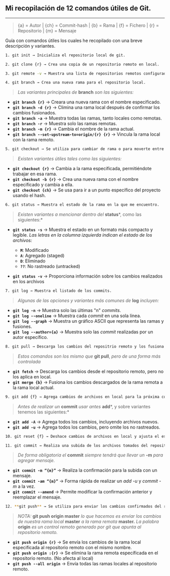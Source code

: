 ## Mi recopilación de 12 comandos útiles de Git.

---

> {a} = Autor | {ch} = Commit-hash | {b} = Rama | {f} = Fichero | {r} = Repositorio | {m} = Mensaje

Guía con comandos útiles los cuales he recopilado con una breve descripción y variantes.
```sh
1. git init → Inicializa el repositorio local de git.
``` 
```sh
2. git clone {r} → Crea una copia de un repositorio remoto en local.
``` 
```sh
3. git remote -v → Muestra una lista de repositorios remotos configurados.
``` 
```sh
4. git branch → Crea una nueva rama para el repositorio local.
```
> *Las variantes principales de* **branch** *son las siguientes:*

- **`git branch {r}`** → Creara una nueva rama con el nombre especificado.
- **`git branch -d {r}`** → Climina una rama local después de confirmar los cambios fusionados.
- **`git branch -a`** → Muestra todas las ramas, tanto locales como remotas.
- **`git branch -r`** → Muestra solo las ramas remotas.
- **`git branch -m {r}`** → Cambia el nombre de la rama actual.
- **`git branch --set-upstream-to=origin/{r} {r}`** → Vincula la rama local con la rama remoto.
```sh
5. git checkout → Se utiliza para cambiar de rama o para moverte entre diferentes puntos en Git.
``` 
> *Existen variantes útiles tales como las siguientes:*
 
- **`git checkout {r}`** → Cambia a la rama especificada, permitiéndote trabajar en esa rama.
- **`git checkout -b {r}`**  → Crea una nueva rama con el nombre especificado y cambia a ella.
- **`git checkout {ch}`**  → Se usa para ir a un punto específico del proyecto usando el hash.
```sh
6. git status → Muestra el estado de la rama en la que me encuentro.
``` 
> *Existen variantes a mencionar dentro del* **status***, como las siguientes:*

- **`git status -s`**  → Muestra el estado en un formato más compacto y legible.
    *Las letras en la columna izquierda indican el estado de los archivos:*

    - **`M`**: Modificado
    - **`A`**: Agregado (staged)
    - **`D`**: Eliminado
    - **`??`**: No rastreado (untracked)
- **`git status -v`**  → Proporciona información sobre los cambios realizados en los archivos
```sh
7. git log → Muestra el listado de los commits.
```
> *Algunas de las opciones y variantes más comunes de* **log** *incluyen:*
 
- **`git log -n`** → Muestra solo las últimas "n" *commits*.
- **`git log --oneline`** → Muestra cada *commit* en una sola línea.
- **`git log --graph`** → Muestra un gráfico ASCII que representa las ramas y fusiones.
- **`git log --author={a}`** → Muestra solo las *commit* realizadas por un autor específico.
```sh
8. git pull → Descarga los cambios del repositrio remoto y los fusiona con el local.
``` 
> *Estos comandos son los mismo que* **git pull**, *pero de una forma más controlada*
 
- **`git fetch`** → Descarga los cambios desde el repositorio remoto, pero no los aplica en local.
- **`git merge {b}`** → Fusiona los cambios descargados de la rama remota a la rama local actual.
```sh
9. git add {f} → Agrega cambios de archivos en local para la próxima confirmación.
``` 
> *Antes de realizar un* **commit** *usar antes* **add***, y sobre variantes tenemos las siguientes:*
 
- **`git add -A`** → Agrega todos los cambios, incluyendo archivos nuevos.
- **`git add -u`** → Agrega todos los cambios, pero omite los no rastreados.
```sh
10. git reset {f} → Deshace cambios de archivos en local y ajusta el estado de los archivos.
``` 
```sh
11. git commit → Realiza una subida de los archivos tomados del repositorio.
``` 
> *De forma obligatoria el* **commit** *siempre tendrá que llevar un* **-m** *para agregar mensaje.*
 
- **`git commit -m “{m}”`** → Realiza la confirmación para la subida con un mensaje.
- **`git commit -am “{m}”`** → Forma rápida de realizar un *add -u* y *commit -m* a la vez.
- **`git commit --amend`** → Permite modificar la confirmación anterior y reemplazar el mensaje.
```sh
12. **git push** → Se utiliza para enviar los cambios confirmados del repositorio local a un remoto.
``` 
> *NOTA:* **git push origin master** *lo que hacemos es enviar los cambios de nuestra rama local* **master** *a la rama remota* **master.** *La palabra* **origin** *es un control remoto generado por git que apunta al repositorio remoto.*
 
- **`git push origin {r}`**  → Se envía los cambios de la rama local especificada al repositorio remoto con el mismo nombre.
- **`git push origin :{r}`** → Se elimina la rama remota específicada en el repositorio remoto. (No afecta al local)
- **`git push --all origin`** → Envía todas las ramas locales al repositorio remoto.
